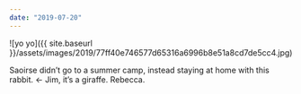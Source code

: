 ```yaml
---
date: "2019-07-20"
---
```


![yo yo]({{ site.baseurl }}/assets/images/2019/77ff40e746577d65316a6996b8e51a8cd7de5cc4.jpg)

Saoirse didn’t go to a summer camp, instead staying at home with this rabbit. <- Jim, it’s a giraffe. Rebecca.
